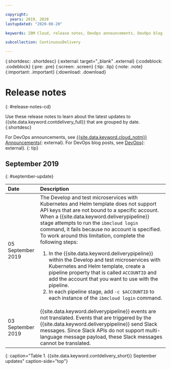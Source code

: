 ```yaml
---

copyright:
  years: 2019, 2020
lastupdated: "2020-08-20"

keywords: IBM Cloud, release notes, DevOps announcements, DevOps blog

subcollection: ContinuousDelivery

---
```


{:shortdesc: .shortdesc}
{:external: target="_blank" .external}
{:codeblock: .codeblock}
{:pre: .pre}
{:screen: .screen}
{:tip: .tip}
{:note: .note}
{:important: .important}
{:download: .download}

# Release notes
{: #release-notes-cd}

Use these release notes to learn about the latest updates to {{site.data.keyword.contdelivery_full}} that are grouped by date. 
{:shortdesc}

For DevOps announcements, see [{{site.data.keyword.cloud_notm}} Announcements](https://www.ibm.com/cloud/blog/announcements/devops){: external}. For DevOps blog posts, see [DevOps](https://www.ibm.com/cloud/blog/devops){: external}.
{: tip}

## September 2019
{: #september-update}

|Date |Description	|
|:----------|:------------------------------|
|05 September 2019 		|The Develop and test microservices with Kubernetes and Helm template does not support API keys that are not bound to a specific account.	When a {{site.data.keyword.deliverypipeline}} stage attempts to run the `ibmcloud login` command, it fails because no account is specified. To work around this limitation, complete the following steps: <p><ol><li>In the {{site.data.keyword.deliverypipeline}} within the Develop and test microservices with Kubernetes and Helm template, create a pipeline property that is called `ACCOUNTID` and add the account that you want to use with the pipeline.</li><li> In each pipeline stage, add `-c $ACCOUNTID` to each instance of the `ibmcloud login` command.</li></ol></p>		|
|03 September 2019		|{{site.data.keyword.deliverypipeline}} events are not translated. Events that are triggered by the {{site.data.keyword.deliverypipeline}} send Slack messages. Since Slack APIs do not support multi-language message payload, these Slack messages cannot be translated. |
{: caption="Table 1. {{site.data.keyword.contdelivery_short}} September updates" caption-side="top"}
